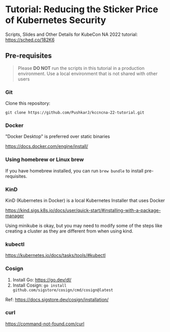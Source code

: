 # Tutorial: Reducing the Sticker Price of Kubernetes Security

Scripts, Slides and Other Details for KubeCon NA 2022 tutorial: https://sched.co/182K6

## Pre-requisites

> Please **DO NOT** run the scripts in this tutorial in a production environment.
> Use a local environment that is not shared with other users

### Git

Clone this repository:

```
git clone https://github.com/PushkarJ/kccncna-22-tutorial.git
```

### Docker

"Docker Desktop" is preferred over static binaries

https://docs.docker.com/engine/install/

### Using homebrew or Linux brew

If you have homebrew installed, you can run `brew bundle` to install pre-requisites.

### KinD

KinD (Kubernetes in Docker) is a local Kubernetes Installer that uses Docker

https://kind.sigs.k8s.io/docs/user/quick-start/#installing-with-a-package-manager

Using minikube is okay, but you may need to modify some of the steps like creating a cluster as they are different from when using kind.

### kubectl

https://kubernetes.io/docs/tasks/tools/#kubectl

### Cosign

1. Install Go: https://go.dev/dl/
2. Install Cosign: `go install github.com/sigstore/cosign/cmd/cosign@latest`

Ref: https://docs.sigstore.dev/cosign/installation/

### curl

https://command-not-found.com/curl
